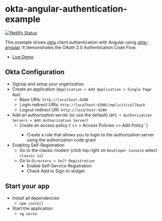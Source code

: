 # okta-angular-authentication-example

[![Netlify Status](https://api.netlify.com/api/v1/badges/d93c0877-214a-4470-b5dd-3742bf79bcbe/deploy-status)](https://app.netlify.com/sites/priceless-jackson-30eb73/deploys)

This example shows [okta](https://developer.okta.com/) client authentication with Angular using [okta-angular](https://github.com/okta/okta-oidc-js/tree/master/packages/okta-angular). It demonstrates the OAuth 2.0 Authentication Code Flow.

* [Live Demo](https://okta-angular-authentication-example.netlify.app)

## Okta Configuration

* Signup and setup your organization
* Create an application (`Application > Add Application > Single Page App`)
    * Base URIs: `http://localhost:4200`
    * Login redirect URIs: `http://localhost:4200/implicit/callback`
    * Logout redirect URI: `http://localhost:4200`
* Add an authorization server (or use the default) (`API > Authorization Servers > Add Authorization Server`)
    * Create an access policy (`<<your created or default authorization server>> > Access Policies >> Add Policy``)
      *  Create a rule that allows you to login to the authorization server using the authorization code grant
* Enabling Self-Registration
    * Go to the classic modem (click top right on `Developer Console` select `classic ui`)
    * Go to `Directory > Self Registration`
      * Enable Self-Service Registration
      * Check Add to Sign-In widget
      
## Start your app

* Install all dependencies
  * `npm install`
* Start the application
  * `ng serve`
